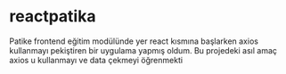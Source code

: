 # reactpatika
Patike frontend eğitim modülünde yer react kısmına başlarken axios kullanmayı pekiştiren bir uygulama yapmış oldum. Bu projedeki asıl amaç axios u kullanmayı ve data çekmeyi öğrenmekti
